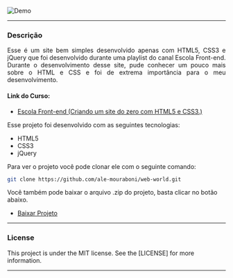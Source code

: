 ![Demo](readme/demo.gif)

---

<div style="text-align: justify">

### Descrição
Esse é um site bem simples desenvolvido apenas com HTML5, CSS3 e jQuery que foi desenvolvido durante uma playlist do canal Escola Front-end. Durante o desenvolvimento desse site, pude conhecer um pouco mais sobre o HTML e CSS e foi de extrema importância para o meu desenvolvimento.  

</div>

#### Link do Curso:

* [Escola Front-end (Criando um site do zero com HTML5 e CSS3.)](https://www.youtube.com/playlist?list=PL4iwH9RF8xHmjxVNJcyNSkVDYNUo6r2BM)

Esse projeto foi desenvolvido com as seguintes tecnologias:
* HTML5
* CSS3
* jQuery

Para ver o projeto você pode clonar ele com o seguinte comando:    

```sh
git clone https://github.com/ale-mouraboni/web-world.git
```  
  
Você também pode baixar o arquivo .zip do projeto, basta clicar no botão abaixo.  
  
* [Baixar Projeto](https://github.com/ale-mouraboni/web-world/archive/refs/heads/main.zip)

---

### License
This project is under the MIT license. See the [LICENSE] for more information.

---
